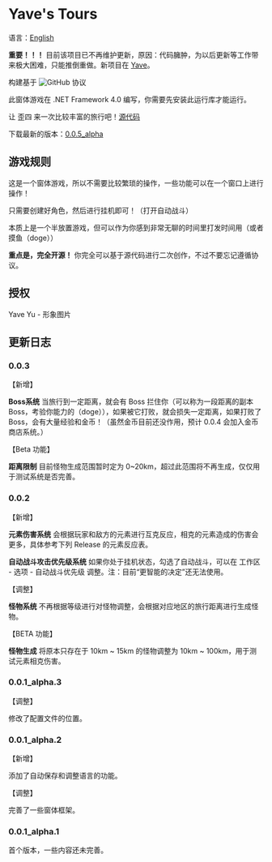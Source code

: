# Yave's Tours
语言：[English](https://github.com/Rosalina129/WinForm_GameCollection/blob/main/README.md)

__重要！！！__ 目前该项目已不再维护更新，原因：代码臃肿，为以后更新等工作带来极大困难，只能推倒重做。新项目在 [Yave](https://github.com/Rosalina129/Yave)。

构建基于 ![GitHub](https://img.shields.io/github/license/Rosalina129/WinForm_GameCollection?style=flat-square) 协议

此窗体游戏在 .NET Framework 4.0 编写，你需要先安装此运行库才能运行。

让 歪四 来一次比较丰富的旅行吧！[源代码](https://github.com/Rosalina129/WinForm_GameCollection/tree/main/HumanAdventure)

下载最新的版本：[0.0.5_alpha](https://github.com/Rosalina129/WinForm_GameCollection/releases/tag/v0.0.5_alpha)

## 游戏规则
这是一个窗体游戏，所以不需要比较繁琐的操作，一些功能可以在一个窗口上进行操作！

只需要创建好角色，然后进行挂机即可！（打开自动战斗）

本质上是一个半放置游戏，但可以作为你感到非常无聊的时间里打发时间用（或者摸鱼（doge））

__重点是，完全开源！__ 你完全可以基于源代码进行二次创作，不过不要忘记遵循协议。

## 授权
Yave Yu - 形象图片

## 更新日志
### 0.0.3
【新增】

__Boss系统__ 当旅行到一定距离，就会有 Boss 拦住你（可以称为一段距离的副本Boss，考验你能力的（doge）），如果被它打败，就会损失一定距离，如果打败了Boss，会有大量经验和金币！（虽然金币目前还没作用，预计 0.0.4 会加入金币商店系统。）

【Beta 功能】

__距离限制__ 目前怪物生成范围暂时定为 0~20km，超过此范围将不再生成，仅仅用于测试系统是否完善。
### 0.0.2

【新增】

__元素伤害系统__ 会根据玩家和敌方的元素进行互克反应，相克的元素造成的伤害会更多，具体参考下列 Release 的元素反应表。

__自动战斗攻击优先级系统__ 如果你处于挂机状态，勾选了自动战斗，可以在 工作区 - 选项 - 自动战斗优先级 调整。注：目前“更智能的决定”还无法使用。

【调整】

__怪物系统__ 不再根据等级进行对怪物调整，会根据对应地区的旅行距离进行生成怪物。

【BETA 功能】

__怪物生成__ 将原本只存在于 10km ~ 15km 的怪物调整为 10km ~ 100km，用于测试元素相克伤害。

### 0.0.1_alpha.3

【调整】

修改了配置文件的位置。

### 0.0.1_alpha.2

【新增】

添加了自动保存和调整语言的功能。

【调整】

完善了一些窗体框架。

### 0.0.1_alpha.1

首个版本，一些内容还未完善。
